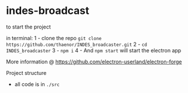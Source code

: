 # indes-broadcast

to start the project

in terminal:
1 - clone the repo `git clone https://github.com/thaenor/INDES_broadcaster.git`
2 - `cd INDES_broadcaster`
3 - `npm i`
4 - And `npm start` will start the electron app

More information @ https://github.com/electron-userland/electron-forge


Project structure
- all code is in `./src`
